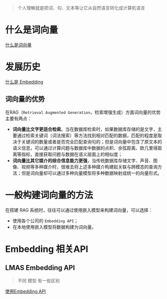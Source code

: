 > 个人理解就是把词、句、文本等让它从自然语言转化成计算机语言
>

# 什么是词向量
[什么是词向量](https://www.yuque.com/qiaokate/su87gb/dmazvwmio3bw59be)

# 发展历史
[什么是 Embedding](https://www.yuque.com/qiaokate/su87gb/lggzi5m7l5zmyp2o)

## 词向量的优势
在RAG（`Retrieval Augmented Generation`，检索增强生成）方面词向量的优势主要有两点：

+ **词向量比文字更适合检索**。当在数据库检索时，如果数据库存储的是文字，主要通过检索关键词（词法搜索）等方法找到相对匹配的数据，匹配的程度是取决于关键词的数量或者是否完全匹配查询句的；但是词向量中包含了原文本的语义信息，可以通过计算问题与数据库中数据的点积、余弦距离、欧几里得距离等指标，直接获取问题与数据在语义层面上的相似度；
+ **词向量比其它媒介的综合信息能力更强**，当传统数据库存储文字、声音、图像、视频等多种媒介时，很难去将上述多种媒介构建起关联与跨模态的查询方法；但是词向量却可以通过多种向量模型将多种数据映射成统一的向量形式。

# 一般构建词向量的方法
在搭建 RAG 系统时，往往可以通过使用嵌入模型来构建词向量，可以选择：

+ 使用各个公司的 `Embedding API`；
+ 在本地使用嵌入模型将数据构建为词向量。

#  Embedding 相关API
## LMAS Embedding API
> 不同 模型 有一些区别
>

[使用Embedding API](https://www.yuque.com/qiaokate/su87gb/tkg9v11uq9fvmmr8)

